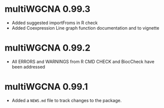 # multiWGCNA 0.99.3

* Added suggested importFroms in R check 
* Added Coexpression Line graph function documentation and to vignette

# multiWGCNA 0.99.2

* All ERRORS and WARNINGS from R CMD CHECK and BiocCheck have been addressed

# multiWGCNA 0.99.1

* Added a `NEWS.md` file to track changes to the package.
